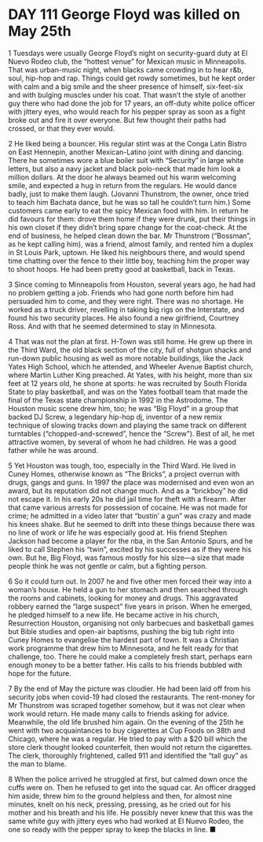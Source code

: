 # DAY 111 George Floyd was killed on May 25th
1 Tuesdays were usually George Floyd’s night on security-guard duty at El Nuevo Rodeo club, the “hottest venue” for Mexican music in Minneapolis. That was urban-music night, when blacks came crowding in to hear r&b, soul, hip-hop and rap. Things could get rowdy sometimes, but he kept order with calm and a big smile and the sheer presence of himself, six-feet-six and with bulging muscles under his coat. That wasn’t the style of another guy there who had done the job for 17 years, an off-duty white police officer with jittery eyes, who would reach for his pepper spray as soon as a fight broke out and fire it over everyone. But few thought their paths had crossed, or that they ever would.

2 He liked being a bouncer. His regular stint was at the Conga Latin Bistro on East Hennepin, another Mexican-Latino joint with dining and dancing. There he sometimes wore a blue boiler suit with “Security” in large white letters, but also a navy jacket and black polo-neck that made him look a million dollars. At the door he always beamed out his warm welcoming smile, and expected a hug in return from the regulars. He would dance badly, just to make them laugh. (Jovanni Thunstrom, the owner, once tried to teach him Bachata dance, but he was so tall he couldn’t turn him.) Some customers came early to eat the spicy Mexican food with him. In return he did favours for them: drove them home if they were drunk, put their things in his own closet if they didn’t bring spare change for the coat-check. At the end of business, he helped clean down the bar. Mr Thunstrom (“Bossman”, as he kept calling him), was a friend, almost family, and rented him a duplex in St Louis Park, uptown. He liked his neighbours there, and would spend time chatting over the fence to their little boy, teaching him the proper way to shoot hoops. He had been pretty good at basketball, back in Texas.

3 Since coming to Minneapolis from Houston, several years ago, he had had no problem getting a job. Friends who had gone north before him had persuaded him to come, and they were right. There was no shortage. He worked as a truck driver, revelling in taking big rigs on the Interstate, and found his two security places. He also found a new girlfriend, Courtney Ross. And with that he seemed determined to stay in Minnesota.

4 That was not the plan at first. H-Town was still home. He grew up there in the Third Ward, the old black section of the city, full of shotgun shacks and run-down public housing as well as more notable buildings, like the Jack Yates High School, which he attended, and Wheeler Avenue Baptist church, where Martin Luther King preached. At Yates, with his height, more than six feet at 12 years old, he shone at sports: he was recruited by South Florida State to play basketball, and was on the Yates football team that made the final of the Texas state championship in 1992 in the Astrodome. The Houston music scene drew him, too; he was “Big Floyd” in a group that backed DJ Screw, a legendary hip-hop dj, inventor of a new remix technique of slowing tracks down and playing the same track on different turntables (“chopped-and-screwed”, hence the “Screw”). Best of all, he met attractive women, by several of whom he had children. He was a good father while he was around.

5 Yet Houston was tough, too, especially in the Third Ward. He lived in Cuney Homes, otherwise known as “The Bricks”, a project overrun with drugs, gangs and guns. In 1997 the place was modernised and even won an award, but its reputation did not change much. And as a “brickboy” he did not escape it. In his early 20s he did jail time for theft with a firearm. After that came various arrests for possession of cocaine. He was not made for crime; he admitted in a video later that “bustin’ a gun” was crazy and made his knees shake. But he seemed to drift into these things because there was no line of work or life he was especially good at. His friend Stephen Jackson had become a player for the nba, in the San Antonio Spurs, and he liked to call Stephen his “twin”, excited by his successes as if they were his own. But he, Big Floyd, was famous mostly for his size—a size that made people think he was not gentle or calm, but a fighting person.

6 So it could turn out. In 2007 he and five other men forced their way into a woman’s house. He held a gun to her stomach and then searched through the rooms and cabinets, looking for money and drugs. This aggravated robbery earned the “large suspect” five years in prison. When he emerged, he pledged himself to a new life. He became active in his church, Resurrection Houston, organising not only barbecues and basketball games but Bible studies and open-air baptisms, pushing the big tub right into Cuney Homes to evangelise the hardest part of town. It was a Christian work programme that drew him to Minnesota, and he felt ready for that challenge, too. There he could make a completely fresh start, perhaps earn enough money to be a better father. His calls to his friends bubbled with hope for the future.

7 By the end of May the picture was cloudier. He had been laid off from his security jobs when covid-19 had closed the restaurants. The rent-money for Mr Thunstrom was scraped together somehow, but it was not clear when work would return. He made many calls to friends asking for advice. Meanwhile, the old life brushed him again. On the evening of the 25th he went with two acquaintances to buy cigarettes at Cup Foods on 38th and Chicago, where he was a regular. He tried to pay with a $20 bill which the store clerk thought looked counterfeit, then would not return the cigarettes. The clerk, thoroughly frightened, called 911 and identified the “tall guy” as the man to blame.

8 When the police arrived he struggled at first, but calmed down once the cuffs were on. Then he refused to get into the squad car. An officer dragged him aside, threw him to the ground helpless and then, for almost nine minutes, knelt on his neck, pressing, pressing, as he cried out for his mother and his breath and his life. He possibly never knew that this was the same white guy with jittery eyes who had worked at El Nuevo Rodeo, the one so ready with the pepper spray to keep the blacks in line. ■

